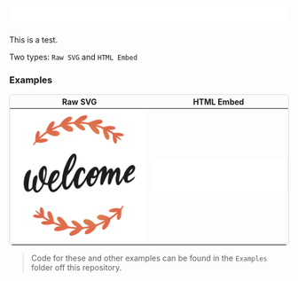 <div>
    <picture>
        <source media="(prefers-color-scheme: dark)" srcset="https://raw.githubusercontent.com/Nathan-Dane/ReadmeAnimatedSVGs/refs/heads/main/Resources/title.svg">
        <img class="image" src="https://raw.githubusercontent.com/Nathan-Dane/ReadmeAnimatedSVGs/refs/heads/main/Resources/title-light.svg">
    </picture>
</div>

This is a test.

Two types: `Raw SVG` and `HTML Embed`

### Examples

<table style="border-radius: 6px; border: 1px solid #85858550; transition: transform 0.2s;">
  <thead>
    <tr style="background:#ffffff1D; border: none !important;">
      <th style="text-align: center; width: 50%; border: none !important;">Raw SVG</th>
      <th style="text-align: center; width: 50%; border: none !important;">HTML Embed</th>
    </tr>
  </thead>
  <tbody>
    <tr style="border: none !important">
      <td align="center" style="border: none !important">
        <picture>
            <source media="(prefers-color-scheme: dark)" srcset="https://raw.githubusercontent.com/Nathan-Dane/ReadmeAnimatedSVGs/refs/heads/main/Examples/WelcomeSVG.svg">
            <img class="image" src="https://raw.githubusercontent.com/Nathan-Dane/ReadmeAnimatedSVGs/refs/heads/main/Examples/WelcomeSVG-light.svg">
        </picture>
      </td>
      <td align="center" style="border: none !important">
        <picture>
            <source media="(prefers-color-scheme: dark)" srcset="https://raw.githubusercontent.com/Nathan-Dane/ReadmeAnimatedSVGs/refs/heads/main/Examples/WelcomeRectangle.svg">
            <img class="image" src="https://raw.githubusercontent.com/Nathan-Dane/ReadmeAnimatedSVGs/refs/heads/main/Examples/WelcomeRectangle-light.svg">
        </picture>
      </td>
    </tr>
  </tbody>
</table>

> Code for these and other examples can be found in the `Examples` folder off this repository.